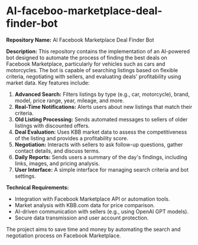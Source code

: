 # AI-faceboo-marketplace-deal-finder-bot
**Repository Name:**
AI Facebook Marketplace Deal Finder Bot

**Description:**
This repository contains the implementation of an AI-powered bot designed to automate the process of finding the best deals on Facebook Marketplace, particularly for vehicles such as cars and motorcycles. The bot is capable of searching listings based on flexible criteria, negotiating with sellers, and evaluating deals' profitability using market data. Key features include:

1. **Advanced Search:** Filters listings by type (e.g., car, motorcycle), brand, model, price range, year, mileage, and more.
2. **Real-Time Notifications:** Alerts users about new listings that match their criteria.
3. **Old Listing Processing:** Sends automated messages to sellers of older listings with discounted offers.
4. **Deal Evaluation:** Uses KBB market data to assess the competitiveness of the listing and provides a profitability score.
5. **Negotiation:** Interacts with sellers to ask follow-up questions, gather contact details, and discuss terms.
6. **Daily Reports:** Sends users a summary of the day's findings, including links, images, and pricing analysis.
7. **User Interface:** A simple interface for managing search criteria and bot settings.

**Technical Requirements:**
- Integration with Facebook Marketplace API or automation tools.
- Market analysis with KBB.com data for price comparison.
- AI-driven communication with sellers (e.g., using OpenAI GPT models).
- Secure data transmission and user account protection.

The project aims to save time and money by automating the search and negotiation process on Facebook Marketplace.
